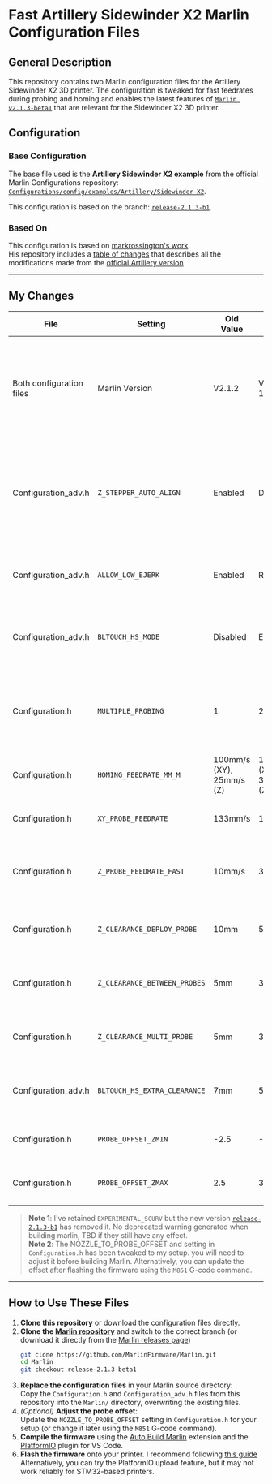 # Fast Artillery Sidewinder X2 Marlin Configuration Files

## General Description

This repository contains two Marlin configuration files for the Artillery Sidewinder X2 3D printer. The configuration is tweaked for fast feedrates during probing and homing and enables the latest features of [`Marlin v2.1.3-beta1`](https://github.com/MarlinFirmware/Marlin/tree/release-2.1.3-beta1) that are relevant for the Sidewinder X2 3D printer.

## Configuration

### Base Configuration

The base file used is the **Artillery Sidewinder X2 example** from the official Marlin Configurations repository:  
[`Configurations/config/examples/Artillery/Sidewinder X2`](https://github.com/MarlinFirmware/Configurations/tree/release-2.1.3-b1/config/examples/Artillery/Sidewinder%20X2).

This configuration is based on the branch: [`release-2.1.3-b1`](https://github.com/MarlinFirmware/Configurations/tree/release-2.1.3-b1).

### Based On 

This configuration is based on [markrossington's work](https://github.com/markrossington/sidewinder-x2-marlin).  
His repository includes a [table of changes](https://github.com/markrossington/sidewinder-x2-marlin?tab=readme-ov-file#new-features-vs-stock) that describes all the modifications made from the [official Artillery version](https://github.com/artillery3d/sidewinder-x2-firmware)


---

## My Changes

| File                      | Setting                       | Old Value                     | New Value                 | Details                                                                                                                                           |
|---------------------------|-------------------------------|-------------------------------|---------------------------|-----------------------------------------------------------------------------------------------------------------------------------                |
| Both configuration files  | Marlin Version                | V2.1.2                        | V2.1.3-1b                 | Updated MarkRossington's configuration files to the newer Marlin version, ensuring compatibility with the latest features and changes.            |
| Configuration_adv.h       | `Z_STEPPER_AUTO_ALIGN`        | Enabled                       | Disabled                  | Disabled MarkRossington setting, X2 Z-axis uses a belt to sync two stepper motors, making this setting unnecessary and potentially problematic.   |
| Configuration_adv.h       | `ALLOW_LOW_EJERK`             | Enabled                       | Removed                   | Removed MarkRossington setting, it is now deprecated in `Marlin v2.1.3-beta1`                                                                     |
| Configuration_adv.h       | `BLTOUCH_HS_MODE`             | Disabled                      | Enabled                   | Enables High-Speed mode for the BLTouch, speeding up automatic bed leveling (ABL).                                                                |
| Configuration.h           | `MULTIPLE_PROBING`            | 1                             | 2                         | Increases probing accuracy, compensating for losses due to High-Speed mode and high feedrates.                                                    |
| Configuration.h           | `HOMING_FEEDRATE_MM_M`        | 100mm/s (XY), 25mm/s (Z)      | 150mm/s (XY), 30mm/s (Z)  | Increases homing speed for all axes.                                                                                                              |
| Configuration.h           | `XY_PROBE_FEEDRATE`           | 133mm/s                       | 150mm/s                   | Adjusts the XY feedrate during probing to match faster speeds.                                                                                    |
| Configuration.h           | `Z_PROBE_FEEDRATE_FAST`       | 10mm/s                        | 30mm/s                    | Speeds up the Z-axis feedrate for the first approach when `MULTIPLE_PROBING` is set to 2.                                                         |
| Configuration.h           | `Z_CLEARANCE_DEPLOY_PROBE`    | 10mm                          | 5mm                       | Reduces travel time by lowering the clearance required to deploy the probe.                                                                       |
| Configuration.h           | `Z_CLEARANCE_BETWEEN_PROBES`  | 5mm                           | 3mm                       | Reduces clearance between probe points for faster probing.                                                                                        |
| Configuration.h           | `Z_CLEARANCE_MULTI_PROBE`     | 5mm                           | 3mm                       | Reduces clearance during multiple probe operations to save time.                                                                                  |
| Configuration_adv.h       | `BLTOUCH_HS_EXTRA_CLEARANCE`  | 7mm                           | 5mm                       | Lowers extra clearance for BLTouch High-Speed mode to save time.                                                                                  |
| Configuration.h           | `PROBE_OFFSET_ZMIN`           | -2.5                          | -3                        | Keep the sensitive probe away from the bed.                                                                                                       |
| Configuration.h           | `PROBE_OFFSET_ZMAX`           | 2.5                           | 3                         | To keep the interval symmetrical around 0.                                                                                                        |

> **Note 1**: I've retained `EXPERIMENTAL_SCURV` but the new version [`release-2.1.3-b1`](https://github.com/MarlinFirmware/Configurations/tree/release-2.1.3-b1) has removed it. No deprecated warning generated when building marlin, TBD if they still have any effect.  
> **Note 2**: The NOZZLE_TO_PROBE_OFFSET and setting in `Configuration.h` has been tweaked to my setup. you will need to adjust it before building Marlin. Alternatively, you can update the offset after flashing the firmware using the `M851` G-code command.

---

## How to Use These Files
1. **Clone this repository** or download the configuration files directly.  
2. **Clone the [Marlin repository](https://github.com/MarlinFirmware/Marlin)** and switch to the correct branch (or download it directly from the [Marlin releases page](https://github.com/MarlinFirmware/Marlin/releases))
   ```bash
   git clone https://github.com/MarlinFirmware/Marlin.git
   cd Marlin
   git checkout release-2.1.3-beta1
   ```  
3. **Replace the configuration files** in your Marlin source directory:  
   Copy the `Configuration.h` and `Configuration_adv.h` files from this repository into the `Marlin/` directory, overwriting the existing files.
4. *(Optional)* **Adjust the probe offset**:  
   Update the `NOZZLE_TO_PROBE_OFFSET` setting in `Configuration.h` for your setup (or change it later using the `M851` G-code command).  
5. **Compile the firmware** using the [Auto Build Marlin](https://marlinfw.org/docs/basics/auto_build_marlin.html) extension and the [PlatformIO](https://platformio.org/install/ide?install=vscode) plugin for VS Code.
6. **Flash the firmware** onto your printer. I recommend following [this guide]([https://www.lesimprimantes3d.fr/forum/topic/44697-tuto-comment-flasher-le-firmware-des-x2-genius-pro-hornet/](https://github.com/markrossington/sidewinder-x2-marlin/blob/main/flashing.md)) Alternatively, you can try the PlatformIO upload feature, but it may not work reliably for STM32-based printers.
